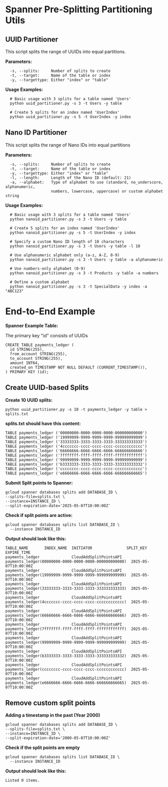 # Spanner Pre-Splitting Partitioning Utils

## UUID Partitioner

This script splits the range of UUIDs into equal partitions.

**Parameters:**
```
  -s, --splits:     Number of splits to create
  -t, --target:     Name of the table or index
  -y, --targettype: Either "index" or "table"
```


**Usage Examples:**
```
  # Basic usage with 3 splits for a table named 'Users'
  python uuid_partitioner.py -s 3 -t Users -y table
  
  # Create 5 splits for an index named 'UserIndex'
  python uuid_partitioner.py -s 5 -t UserIndex -y index
```

## Nano ID Partitioner

This script splits the range of Nano IDs into equal partitions

**Parameters:**
```
  -s, --splits:     Number of splits to create
  -t, --target:     Name of the table or index
  -y, --targettype: Either "index" or "table"
  -l, --length:     Length of the Nano ID (default: 21)
  -a, --alphabet:   Type of alphabet to use (standard, no_underscore, alphanumeric, 
                    numbers, lowercase, uppercase) or custom alphabet string
```

**Usage Examples:**
```
  # Basic usage with 3 splits for a table named 'Users'
  python nanoid_partitioner.py -s 3 -t Users -y table

  # Create 5 splits for an index named 'UserIndex'
  python nanoid_partitioner.py -s 5 -t UserIndex -y index
  
  # Specify a custom Nano ID length of 10 characters
  python nanoid_partitioner.py -s 3 -t Users -y table -l 10
  
  # Use alphanumeric alphabet only (a-z, A-Z, 0-9)
  python nanoid_partitioner.py -s 3 -t Users -y table -a alphanumeric
  
  # Use numbers-only alphabet (0-9)
  python nanoid_partitioner.py -s 3 -t Products -y table -a numbers
  
  # Define a custom alphabet
  python nanoid_partitioner.py -s 3 -t SpecialData -y index -a "ABC123"
```

# End-to-End Example

**Spanner Example Table:**

The primary key "id" consists of UUIDs

```
CREATE TABLE payments_ledger (
  id STRING(255),
  from_account STRING(255),
  to_account STRING(255),
  amount INT64,
  created_on TIMESTAMP NOT NULL DEFAULT (CURRENT_TIMESTAMP()),
) PRIMARY KEY (id);
```
## Create UUID-based Splits 

**Create 10 UUID splits:**

```
python uuid_partitioner.py -s 10 -t payments_ledger -y table > splits.txt
```

**splits.txt should have this content:**
```
TABLE payments_ledger ('00000000-0000-0000-0000-000000000000')
TABLE payments_ledger ('19999999-9999-9999-9999-999999999999')
TABLE payments_ledger ('33333333-3333-3333-3333-333333333333')
TABLE payments_ledger ('4ccccccc-cccc-cccc-cccc-cccccccccccc')
TABLE payments_ledger ('66666666-6666-6666-6666-666666666666')
TABLE payments_ledger ('7fffffff-ffff-ffff-ffff-ffffffffffff')
TABLE payments_ledger ('99999999-9999-9999-9999-999999999999')
TABLE payments_ledger ('b3333333-3333-3333-3333-333333333332')
TABLE payments_ledger ('cccccccc-cccc-cccc-cccc-cccccccccccc')
TABLE payments_ledger ('e6666666-6666-6666-6666-666666666665')
```

**Submit Split points to Spanner:**
```
gcloud spanner databases splits add DATABASE_ID \
--splits-file=splits.txt \
--instance=INSTANCE_ID \
--split-expiration-date='2025-05-07T10:00:00Z'
```
**Check if split points are active:**
```
gcloud spanner databases splits list DATABASE_ID \
  --instance INSTANCE_ID
```

**Output should look like this:**
```
TABLE_NAME       INDEX_NAME  INITIATOR               SPLIT_KEY                                              EXPIRE_TIME
payments_ledger              CloudAddSplitPointsAPI  payments_ledger(00000000-0000-0000-0000-000000000000)  2025-05-07T10:00:00Z
payments_ledger              CloudAddSplitPointsAPI  payments_ledger(19999999-9999-9999-9999-999999999999)  2025-05-07T10:00:00Z
payments_ledger              CloudAddSplitPointsAPI  payments_ledger(33333333-3333-3333-3333-333333333333)  2025-05-07T10:00:00Z
payments_ledger              CloudAddSplitPointsAPI  payments_ledger(4ccccccc-cccc-cccc-cccc-cccccccccccc)  2025-05-07T10:00:00Z
payments_ledger              CloudAddSplitPointsAPI  payments_ledger(66666666-6666-6666-6666-666666666666)  2025-05-07T10:00:00Z
payments_ledger              CloudAddSplitPointsAPI  payments_ledger(7fffffff-ffff-ffff-ffff-ffffffffffff)  2025-05-07T10:00:00Z
payments_ledger              CloudAddSplitPointsAPI  payments_ledger(99999999-9999-9999-9999-999999999999)  2025-05-07T10:00:00Z
payments_ledger              CloudAddSplitPointsAPI  payments_ledger(b3333333-3333-3333-3333-333333333332)  2025-05-07T10:00:00Z
payments_ledger              CloudAddSplitPointsAPI  payments_ledger(cccccccc-cccc-cccc-cccc-cccccccccccc)  2025-05-07T10:00:00Z
payments_ledger              CloudAddSplitPointsAPI  payments_ledger(e6666666-6666-6666-6666-666666666665)  2025-05-07T10:00:00Z
```

## Remove custom split points

**Adding a timestamp in the past (Year 2000)**
```
gcloud spanner databases splits add DATABASE_ID \
--splits-file=splits.txt \
--instance=INSTANCE_ID \
--split-expiration-date='2000-05-07T10:00:00Z'
```

**Check if the split points are empty**
```
gcloud spanner databases splits list DATABASE_ID \
  --instance INSTANCE_ID
```

**Output should look like this:**
```
Listed 0 items.
```